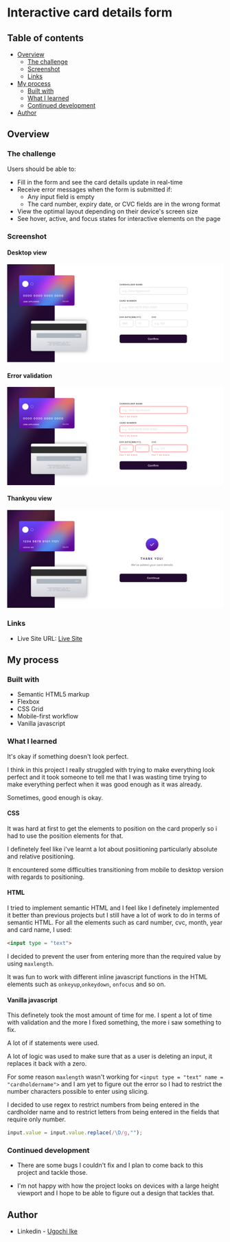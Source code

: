 # Interactive card details form

## Table of contents

- [Overview](#overview)
  - [The challenge](#the-challenge)
  - [Screenshot](#screenshot)
  - [Links](#links)
- [My process](#my-process)
  - [Built with](#built-with)
  - [What I learned](#what-i-learned)
  - [Continued development](#continued-development)
- [Author](#author)

## Overview

### The challenge

Users should be able to:

- Fill in the form and see the card details update in real-time
- Receive error messages when the form is submitted if:
  - Any input field is empty
  - The card number, expiry date, or CVC fields are in the wrong format
- View the optimal layout depending on their device's screen size
- See hover, active, and focus states for interactive elements on the page

### Screenshot

#### Desktop view

![](./screenshots/desktopview.png)

#### Error validation

![](./screenshots/errorchecks.png)

#### Thankyou view

![](./screenshots/thankyou.png)

### Links

- Live Site URL: [Live Site](https://noneofurbuzz.github.io/interative-card-details-form/)

## My process

### Built with

- Semantic HTML5 markup
- Flexbox
- CSS Grid
- Mobile-first workflow
- Vanilla javascript

### What I learned

It's okay if something doesn't look perfect.

I think in this project I really struggled with trying to make everything look perfect and it took someone to tell me that I was wasting time trying to make everything perfect when it was good enough as it was already.

Sometimes, good enough is okay.

#### CSS

It was hard at first to get the elements to position on the card properly so i had to use the position elements for that.

I definetely feel like i've learnt a lot about posiitioning particularly absolute and relative positioning.

It encountered some difficulties transitioning from mobile to desktop version with regards to positioning.

#### HTML

I tried to implement semantic HTML and I feel like I definetely implemented it better than previous projects but I still have a lot of work to do in terms of semantic HTML. 
For all the elements such as card number, cvc, month, year and card name, I used:

```html
<input type = "text">
```
I decided to prevent the user from entering more than the required value by using `maxlength`.

It was fun to work with different inline javascript functions in the HTML elements such as `onkeyup`,`onkeydown`, `onfocus` and so on.

#### Vanilla javascript

This definetely took the most amount of time for me. I spent a lot of time with validation and the more I fixed something, the more i saw something to fix.

A lot of if statements were used.

A lot of logic was used to make sure that as a user is deleting an input, it replaces it back with a zero.

For some reason `maxlength` wasn't working for `<input type = "text" name = "cardholdername">` and I am yet to figure out the error so I had to restrict the number characters possible to enter using slicing.

I decided to use regex to restrict numbers from being entered in the cardholder name and to restrict letters from being entered in the fields that require only number. 

```js
input.value = input.value.replace(/\D/g,"");
```

### Continued development

- There are some bugs I couldn't fix and I plan to come back to this project and tackle those.

- I'm not happy with how the project looks on devices with a large height viewport and I hope to be able to figure out a design that tackles that.

## Author

- Linkedin - [Ugochi Ike](https://www.linkedin.com/in/ugochi-ike-0647aa244/)


